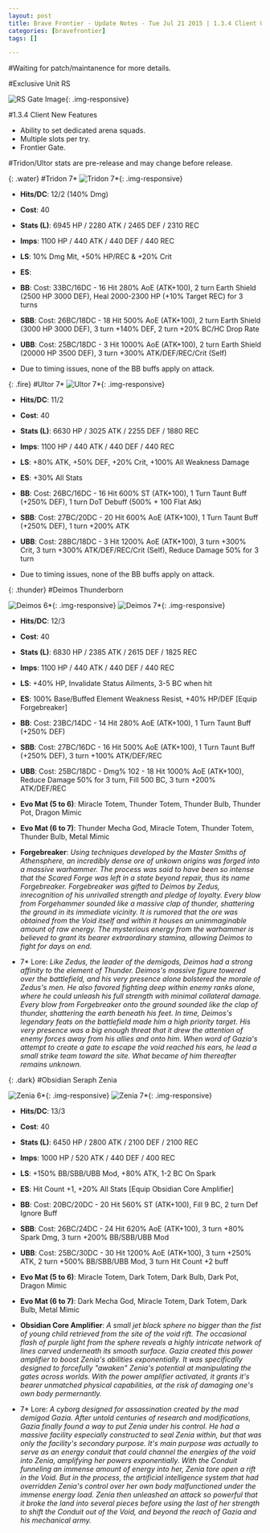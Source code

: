 ```yaml
---
layout: post
title: Brave Frontier - Update Notes - Tue Jul 21 2015 | 1.3.4 Client Update | Ultor/Tridon 7* | New Exclusive Units
categories: [bravefrontier]
tags: []

---
```


#Waiting for patch/maintanence for more details.

#Exclusive Unit RS

![RS Gate Image](//i.imgur.com/uA1HX8O.png){: .img-responsive}

#1.3.4 Client New Features

* Ability to set dedicated arena squads.
* Multiple slots per try.
* Frontier Gate.

#Tridon/Ultor stats are pre-release and may change before release.

{: .water}
#Tridon 7*
![Tridon 7*](//i.imgur.com/jozsHgx.png){: .img-responsive}

* **Hits/DC**: 12/2 (140% Dmg)
* **Cost**: 40
* **Stats (L)**: 6945 HP / 2280 ATK / 2465 DEF / 2310 REC 
* **Imps**: 1100 HP / 440 ATK / 440 DEF / 440 REC
* **LS**: 10% Dmg Mit, +50% HP/REC & +20% Crit
* **ES**: <none atm>
* **BB**: Cost: 33BC/16DC - 16 Hit 280% AoE (ATK+100), 2 turn Earth Shield (2500 HP 3000 DEF), Heal 2000-2300 HP (+10% Target REC) for 3 turns
* **SBB**: Cost: 26BC/18DC - 18 Hit 500% AoE (ATK+100), 2 turn Earth Shield (3000 HP 3000 DEF), 3 turn +140% DEF, 2 turn +20% BC/HC Drop Rate
* **UBB**: Cost: 25BC/18DC - 3 Hit 1000% AoE (ATK+100), 2 turn Earth Shield (20000 HP 3500 DEF), 3 turn +300% ATK/DEF/REC/Crit (Self)

* Due to timing issues, none of the BB buffs apply on attack.

{: .fire}
#Ultor 7*
![Ultor 7*](//i.imgur.com/sOhEXAM.png){: .img-responsive}

* **Hits/DC**: 11/2 
* **Cost**: 40
* **Stats (L)**: 6630 HP / 3025 ATK / 2255 DEF / 1880 REC 
* **Imps**: 1100 HP / 440 ATK / 440 DEF / 440 REC
* **LS**: +80% ATK, +50% DEF, +20% Crit, +100% All Weakness Damage 
* **ES**: +30% All Stats
* **BB**: Cost: 26BC/16DC - 16 Hit 600% ST (ATK+100), 1 Turn Taunt Buff (+250% DEF), 1 turn DoT Debuff (500% + 100 Flat Atk)
* **SBB**: Cost: 27BC/20DC - 20 Hit 600% AoE (ATK+100), 1 Turn Taunt Buff (+250% DEF), 1 turn +200% ATK
* **UBB**: Cost: 28BC/18DC - 3 Hit 1200% AoE (ATK+100), 3 turn +300% Crit, 3 turn +300% ATK/DEF/REC/Crit (Self), Reduce Damage 50% for 3 turn

* Due to timing issues, none of the BB buffs apply on attack.

{: .thunder}
#Deimos Thunderborn

![Deimos 6*](//i.imgur.com/8i1YuQV.png){: .img-responsive}
![Deimos 7*](//i.imgur.com/wfYDwi9.png){: .img-responsive}

* **Hits/DC**: 12/3 
* **Cost**: 40
* **Stats (L)**: 6830 HP / 2385 ATK / 2615 DEF / 1825 REC 
* **Imps**: 1100 HP / 440 ATK / 440 DEF / 440 REC
* **LS**: +40% HP, Invalidate Status Ailments, 3-5 BC when hit
* **ES**: 100% Base/Buffed Element Weakness Resist, +40% HP/DEF [Equip Forgebreaker]
* **BB**: Cost: 23BC/14DC - 14 Hit 280% AoE (ATK+100), 1 Turn Taunt Buff (+250% DEF)
* **SBB**: Cost: 27BC/16DC - 16 Hit 500% AoE (ATK+100), 1 Turn Taunt Buff (+250% DEF), 3 turn +100% ATK/DEF/REC
* **UBB**: Cost: 25BC/18DC - Dmg% 102 - 18 Hit 1000% AoE (ATK+100), Reduce Damage 50% for 3 turn, Fill 500 BC, 3 turn +200% ATK/DEF/REC

* **Evo Mat (5 to 6)**: Miracle Totem, Thunder Totem, Thunder Bulb, Thunder Pot, Dragon Mimic
* **Evo Mat (6 to 7)**: Thunder Mecha God, Miracle Totem, Thunder Totem, Thunder Bulb, Metal Mimic

* **Forgebreaker**: *Using techniques developed by the Master Smiths of Athensphere, an incredibly dense ore of unkown origins was forged into a massive warhammer. The process was said to have been so intense that the Scared Forge was left in a state beyond repair, thus its name Forgebreaker. Forgebreaker was gifted to Deimos by Zedus, inrecognition of his unrivalled strength and pledge of loyalty. Every blow from Forgehammer sounded like a massive clap of thunder, shattering the ground in its immediate vicinity. It is rumored that the ore was obtained from the Void itself and within it houses an unimmaginable amount of raw energy. The mysterious energy from the warhammer is believed to grant its bearer extraordinary stamina, allowing Deimos to fight for days on end.*

* 7\* Lore: *Like Zedus, the leader of the demigods, Deimos had a strong affinity to the element of Thunder. Deimos's massive figure towered over the battlefield, and his very presence alone bolstered the morale of Zedus's men. He also favored fighting deep within enemy ranks alone, where he could unleash his full strength with minimal collateral damage. Every blow from Forgebreaker onto the ground sounded like the clap of thunder, shattering the earth beneath his feet. In time, Deimos's legendary feats on the battlefield made him a high priority target. His very presence was a big enough threat that it drew the attention of enemy forces away from his allies and onto him. When word of Gazia's attempt to create a gate to escape the void reached his ears, he lead a small strike team toward the site. What became of him thereafter remains unknown.*

{: .dark}
#Obsidian Seraph Zenia

![Zenia 6*](//i.imgur.com/tQKnGAN.png){: .img-responsive}
![Zenia 7*](//i.imgur.com/p9sZdP7.png){: .img-responsive}

* **Hits/DC**: 13/3
* **Cost**: 40
* **Stats (L)**: 6450 HP / 2800 ATK / 2100 DEF / 2100 REC 
* **Imps**: 1000 HP / 520 ATK / 440 DEF / 400 REC
* **LS**: +150% BB/SBB/UBB Mod, +80% ATK, 1-2 BC On Spark
* **ES**: Hit Count +1, +20% All Stats [Equip Obsidian Core Amplifier]
* **BB**: Cost: 20BC/20DC - 20 Hit 560% ST (ATK+100), Fill 9 BC, 2 turn Def Ignore Buff
* **SBB**: Cost: 26BC/24DC - 24 Hit 620% AoE (ATK+100), 3 turn +80% Spark Dmg, 3 turn +200% BB/SBB/UBB Mod
* **UBB**: Cost: 25BC/30DC - 30 Hit 1200% AoE (ATK+100), 3 turn +250% ATK, 2 turn +500% BB/SBB/UBB Mod, 3 turn Hit Count +2 buff

* **Evo Mat (5 to 6)**: Miracle Totem, Dark Totem, Dark Bulb, Dark Pot, Dragon Mimic
* **Evo Mat (6 to 7)**: Dark Mecha God, Miracle Totem, Dark Totem, Dark Bulb, Metal Mimic

* **Obsidian Core Amplifier**: *A small jet black sphere no bigger than the fist of young child retrieved from the site of the void rift. The occasional flash of purple light from the sphere reveals a highly intricate network of lines carved underneath its smooth surface. Gazia created this power amplifier to boost Zenia's abilities exponentially. It was specifically designed to forcefully "awaken" Zenia's potential at manipulating the gates across worlds. With the power amplifier activated, it grants it's bearer unmatched physical capabilities, at the risk of damaging one's own body permernantly.*

* 7\* Lore: *A cyborg designed for assassination created by the mad demigod Gazia. After untold centuries of research and modifications, Gazia finally found a way to put Zenia under his control. He had a massive facility especially constructed to seal Zenia within, but that was only the facility's secondary purpose. It's main purpose was actually to serve as an energy conduit that could channel the energies of the void into Zenia, amplifying her powers exponentially. With the Conduit funneling an immense amount of energy into her, Zenia tore open a rift in the Void. But in the process, the artificial intelligence system that had overridden Zenia's control over her own body malfunctioned under the immense energy load. Zenia then unleashed an attack so powerful that it broke the land into several pieces before using the last of her strength to shift the Conduit out of the Void, and beyond the reach of Gazia and his mechanical army.*